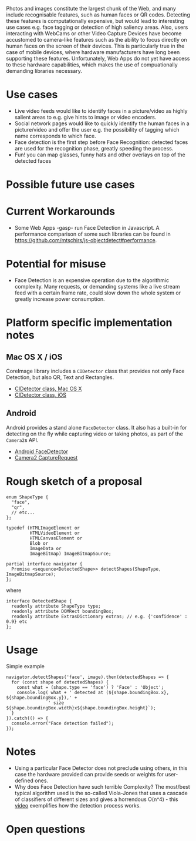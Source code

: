 Photos and images constitute the largest chunk of the Web, and many include recognisable features, such as human faces or QR codes. Detecting these features is computationally expensive, but would lead to interesting use cases e.g. face tagging or detection of high saliency areas. Also, users interacting with WebCams or other Video Capture Devices have become accustomed to camera-like features such as the ability to focus directly on human faces on the screen of their devices. This is particularly true in the case of mobile devices, where hardware manufacturers have long been supporting these features. Unfortunately, Web Apps do not yet have access to these hardware capabilities, which makes the use of compuationally demanding libraries necessary.

Use cases
=========

* Live video feeds would like to identify faces in a picture/video as highly salient areas to e.g. give hints to image or video encoders.
* Social network pages would like to quickly identify the human faces in a picture/video and offer the user e.g. the possibility of tagging which name corresponds to which face.
* Face detection is the first step before Face Recognition: detected faces are used for the recognition phase, greatly speeding the process.
* Fun! you can map glasses, funny hats and other overlays on top of the detected faces

Possible future use cases
=========================


Current Workarounds
===================

* Some Web Apps -gasp- run Face Detection in Javascript. A performance comparison of some such libraries can be found in https://github.com/mtschirs/js-objectdetect#performance.

Potential for misuse
====================

* Face Detection is an expensive operation due to the algorithmic complexity. Many requests, or demanding systems like a live stream feed with a certain frame rate, could slow down the whole system or greatly increase power consumption.

Platform specific implementation notes
======================================

## Mac OS X / iOS

CoreImage library includes a `CIDetector` class that provides not only Face Detection, but also QR, Text and Rectangles.

* [CIDetector class, Mac OS X](https://developer.apple.com/library/mac/documentation/CoreImage/Reference/CIDetector_Ref/)
* [CIDetector class, iOS](https://developer.apple.com/library/ios/documentation/CoreImage/Reference/CIDetector_Ref/)

## Android

Android provides a stand alone `FaceDetector` class. It also has a built-in for detecting on the fly while capturing video or taking photos, as part of the `Camera2`s API.

* [Android FaceDetector](https://developer.android.com/reference/android/media/FaceDetector.html)
* [Camera2 CaptureRequest](https://developer.android.com/reference/android/hardware/camera2/CaptureRequest.html#STATISTICS_FACE_DETECT_MODE)

Rough sketch of a proposal
==========================

```
enum ShapeType {
  "face",
  "qr",
  // etc...
};

typedef (HTMLImageElement or
         HTMLVideoElement or
         HTMLCanvasElement or
         Blob or
         ImageData or
         ImageBitmap) ImageBitmapSource;

partial interface navigator {
  Promise <sequence<DetectedShape>> detectShapes(ShapeType, ImageBitmapSource);
};
```

where

```
interface DetectedShape {
  readonly attribute ShapeType type;
  readonly attribute DOMRect boundingBox;
  readonly attribute ExtrasDictionary extras; // e.g. {'confidence' : 0.9} etc
};
```

Usage
=====

Simple example

```
navigator.detectShapes('face', image).then(detectedShapes => {
  for (const shape of detectedShapes) {
    const what = (shape.type == 'face') ? 'Face' : 'Object';
    console.log( what + ' detected at (${shape.boundingBox.x}, ${shape.boundingBox.y}),' +
                ' size ${shape.boundingBox.width}x${shape.boundingBox.height}`);
  }
}).catch(() => {
  console.error("Face detection failed");
});
```

Notes
=====

* Using a particular Face Detector does not preclude using others, in this case the hardware provided can provide seeds or weights for user-defined ones.
* Why does Face Detection have such terrible Complexity? The most/best typical algorithm used is the so-called Viola-Jones that uses a cascade of classifiers of different sizes and gives a horrendous O(n^4) - this [video](https://vimeo.com/12774628) exemplifies how the detection process works.

Open questions
==============

